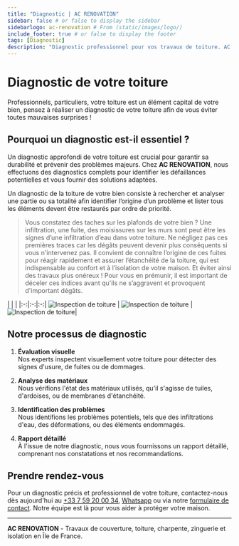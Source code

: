 ```yaml
---
title: "Diagnostic | AC RENOVATION"
sidebar: false # or false to display the sidebar
sidebarlogo: ac-renovation # From (static/images/logo/)
include_footer: true # or false to display the footer
tags: [Diagnostic]
description: "Diagnostic professionnel pour vos travaux de toiture. AC RENOVATION identifie les problèmes et propose des solutions adaptées."
---
```


# Diagnostic de votre toiture

Professionnels, particuliers, votre toiture est un élément capital de votre bien, pensez à réaliser un diagnostic de votre toiture afin de vous éviter toutes mauvaises surprises !

## Pourquoi un diagnostic est-il essentiel ?

Un diagnostic approfondi de votre toiture est crucial pour garantir sa durabilité et prévenir des problèmes majeurs. Chez **AC RENOVATION**, nous effectuons des diagnostics complets pour identifier les défaillances potentielles et vous fournir des solutions adaptées.

Un diagnostic de la toiture de votre bien consiste à rechercher et analyser une partie ou sa totalité afin identifier l’origine d’un problème et lister tous les éléments devent être restaurés par ordre de priorité.

> Vous constatez des taches sur les plafonds de votre bien ? Une infiltration, une fuite, des moisissures sur les murs sont peut être les signes d’une infiltration d’eau dans votre toiture. Ne négligez pas ces premières traces car les dégâts peuvent devenir plus conséquents si vous n'intervenez pas. Il convient de connaître l’origine de ces fuites pour réagir rapidement et assurer l’étanchéité de la toiture, qui est indispensable au confort et à l’isolation de votre maison. Et éviter ainsi des travaux plus onéreux ! Pour vous en prémunir, il est important de déceler ces indices avant qu'ils ne s’aggravent et provoquent d'important dégâts.

| | |
|:-:|:-:|:-:|
![Inspection de toiture](/images/illustrations/images/acrenovation-diagnostic-alpha.jpg) | ![Inspection de toiture](/images/illustrations/images/acrenovation-diagnostic-beta.jpg) | ![Inspection de toiture](/images/illustrations/images/acrenovation-diagnostic-eta.jpg)|

## Notre processus de diagnostic

1. **Évaluation visuelle**  
   Nos experts inspectent visuellement votre toiture pour détecter des signes d'usure, de fuites ou de dommages.

2. **Analyse des matériaux**  
   Nous vérifions l'état des matériaux utilisés, qu'il s'agisse de tuiles, d'ardoises, ou de membranes d'étanchéité.

3. **Identification des problèmes**  
   Nous identifions les problèmes potentiels, tels que des infiltrations d'eau, des déformations, ou des éléments endommagés.

4. **Rapport détaillé**  
   À l'issue de notre diagnostic, nous vous fournissons un rapport détaillé, comprenant nos constatations et nos recommandations.

## Prendre rendez-vous

Pour un diagnostic précis et professionnel de votre toiture, contactez-nous dès aujourd'hui au [+33 7 59 20 00 34](tel:+33759200034), [Whatsapp](https://wa.me/33759200034) ou via notre [formulaire de contact](../index.html#contact). Notre équipe est là pour vous aider à protéger votre maison.

---

**AC RENOVATION** - Travaux de couverture, toiture, charpente, zinguerie et isolation en Île de France.
